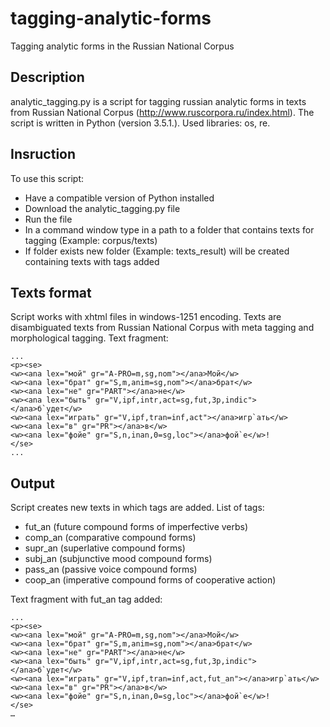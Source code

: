 # tagging-analytic-forms
Tagging analytic forms in the Russian National Corpus

Description
----------
analytic_tagging.py is a script for tagging russian analytic forms in texts from Russian National Corpus (http://www.ruscorpora.ru/index.html). 
The script is written in Python (version 3.5.1.). Used libraries: os, re.

Insruction
----------
To use this script:
- Have a compatible version of Python installed
- Download the analytic_tagging.py file
- Run the file
- In a command window type in a path to a folder that contains texts for tagging (Example: corpus/texts)
- If folder exists new folder (Example: texts_result) will be created containing texts with tags added

Texts format
-----------
Script works with xhtml files in windows-1251 encoding. Texts are disambiguated texts from Russian National Corpus with meta tagging and morphological tagging.
Text fragment:
```
...
<p><se>
<w><ana lex="мой" gr="A-PRO=m,sg,nom"></ana>Мой</w>
<w><ana lex="брат" gr="S,m,anim=sg,nom"></ana>брат</w>
<w><ana lex="не" gr="PART"></ana>не</w>
<w><ana lex="быть" gr="V,ipf,intr,act=sg,fut,3p,indic"></ana>б`удет</w>
<w><ana lex="играть" gr="V,ipf,tran=inf,act"></ana>игр`ать</w>
<w><ana lex="в" gr="PR"></ana>в</w>
<w><ana lex="фойе" gr="S,n,inan,0=sg,loc"></ana>фой`е</w>!
</se>
...
```

Output
-----------
Script creates new texts in which tags are added.
List of tags:
- fut_an (future compound forms of imperfective verbs)
- comp_an (comparative compound forms)
- supr_an (superlative compound forms)
- subj_an (subjunctive mood compound forms)
- pass_an (passive voice compound forms)
- coop_an (imperative compound forms of cooperative action)

Text fragment with fut_an tag added:
```
...
<p><se>
<w><ana lex="мой" gr="A-PRO=m,sg,nom"></ana>Мой</w>
<w><ana lex="брат" gr="S,m,anim=sg,nom"></ana>брат</w>
<w><ana lex="не" gr="PART"></ana>не</w>
<w><ana lex="быть" gr="V,ipf,intr,act=sg,fut,3p,indic"></ana>б`удет</w>
<w><ana lex="играть" gr="V,ipf,tran=inf,act,fut_an"></ana>игр`ать</w>
<w><ana lex="в" gr="PR"></ana>в</w>
<w><ana lex="фойе" gr="S,n,inan,0=sg,loc"></ana>фой`е</w>!
</se>
…
```
